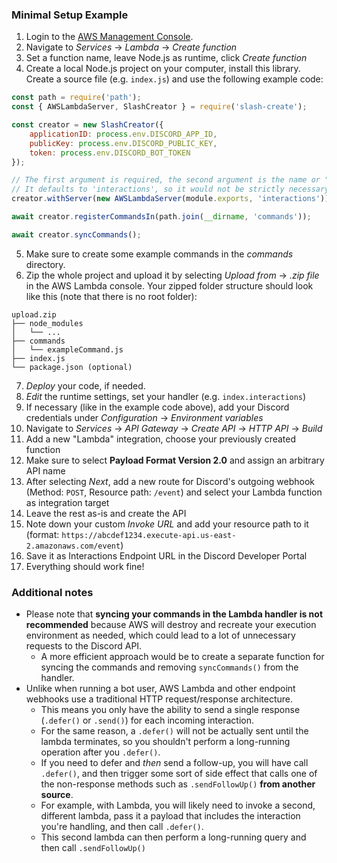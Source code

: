 ### Minimal Setup Example

1. Login to the [AWS Management Console](https://console.aws.amazon.com/).
2. Navigate to *Services* &rarr; *Lambda* &rarr; *Create function*
3. Set a function name, leave Node.js as runtime, click *Create function*
4. Create a local Node.js project on your computer, install this library. Create a source file (e.g. `index.js`) and use the following example code:

```js
const path = require('path');
const { AWSLambdaServer, SlashCreator } = require('slash-create');

const creator = new SlashCreator({
    applicationID: process.env.DISCORD_APP_ID,
    publicKey: process.env.DISCORD_PUBLIC_KEY,
    token: process.env.DISCORD_BOT_TOKEN
});

// The first argument is required, the second argument is the name or "target" of the export.
// It defaults to 'interactions', so it would not be strictly necessary here.
creator.withServer(new AWSLambdaServer(module.exports, 'interactions'))

await creator.registerCommandsIn(path.join(__dirname, 'commands'));

await creator.syncCommands();
```

5. Make sure to create some example commands in the *commands* directory.
6. Zip the whole project and upload it by selecting *Upload from* &rarr; *.zip file* in the AWS Lambda console. Your zipped folder structure should look like this (note that there is no root folder):

```
upload.zip
├── node_modules
│   └── ...
├── commands
│   └── exampleCommand.js
├── index.js
└── package.json (optional)
```

7. *Deploy* your code, if needed.
8. *Edit* the runtime settings, set your handler (e.g. `index.interactions`)
9. If necessary (like in the example code above), add your Discord credentials under *Configuration* &rarr; *Environment variables*
10. Navigate to *Services* &rarr; *API Gateway* &rarr; *Create API* &rarr; *HTTP API* &rarr; *Build*
11. Add a new "Lambda" integration, choose your previously created function
12. Make sure to select **Payload Format Version 2.0** and assign an arbitrary API name
13. After selecting *Next*, add a new route for Discord's outgoing webhook (Method: `POST`, Resource path: `/event`) and select your Lambda function as integration target
14. Leave the rest as-is and create the API
15. Note down your custom *Invoke URL* and add your resource path to it (format: `https://abcdef1234.execute-api.us-east-2.amazonaws.com/event`)
16. Save it as Interactions Endpoint URL in the Discord Developer Portal
17. Everything should work fine!

### Additional notes
- Please note that **syncing your commands in the Lambda handler is not recommended** because AWS will destroy and recreate your execution environment as needed, which could lead to a lot of unnecessary requests to the Discord API.
  - A more efficient approach would be to create a separate function for syncing the commands and removing `syncCommands()` from the handler.
- Unlike when running a bot user, AWS Lambda and other endpoint webhooks use a traditional HTTP request/response architecture.
  - This means you only have the ability to send a single response (`.defer()` or `.send()`) for each incoming interaction.
  - For the same reason, a `.defer()` will not be actually sent until the lambda terminates, so you shouldn't perform a long-running operation after you `.defer()`.
  - If you need to defer and *then* send a follow-up, you will have call `.defer()`, and then trigger some sort of side effect that calls one of the non-response methods such as `.sendFollowUp()` **from another source**.
  - For example, with Lambda, you will likely need to invoke a second, different lambda, pass it a payload that includes the interaction you're handling, and then call `.defer()`.
  - This second lambda can then perform a long-running query and then call `.sendFollowUp()`
